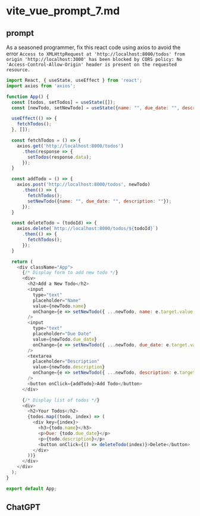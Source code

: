 # vite_vue_prompt_7.md

## prompt
As a seasoned programmer, fix this react code using axios to avoid the error `Access to XMLHttpRequest at 'http://localhost:8000/todos' from origin 'http://localhost:3000' has been blocked by CORS policy: No 'Access-Control-Allow-Origin' header is present on the requested resource.`


```js
import React, { useState, useEffect } from 'react';
import axios from 'axios';

function App() {
  const [todos, setTodos] = useState([]);
  const [newTodo, setNewTodo] = useState({name: "", due_date: "", description: ""});

  useEffect(() => {
    fetchTodos();
  }, []);

  const fetchTodos = () => {
    axios.get('http://localhost:8000/todos')
      .then(response => {
        setTodos(response.data);
      });
  }

  const addTodo = () => {
    axios.post('http://localhost:8000/todos', newTodo)
      .then(() => {
        fetchTodos();
        setNewTodo({name: "", due_date: "", description: ""});
      });
  }

  const deleteTodo = (todoId) => {
    axios.delete(`http://localhost:8000/todos/${todoId}`)
      .then(() => {
        fetchTodos();
      });
  }

  return (
    <div className="App">
      {/* Display form to add new todo */}
      <div>
        <h2>Add a New Todo</h2>
        <input
          type="text"
          placeholder="Name"
          value={newTodo.name}
          onChange={e => setNewTodo({ ...newTodo, name: e.target.value })}
        />
        <input
          type="text"
          placeholder="Due Date"
          value={newTodo.due_date}
          onChange={e => setNewTodo({ ...newTodo, due_date: e.target.value })}
        />
        <textarea
          placeholder="Description"
          value={newTodo.description}
          onChange={e => setNewTodo({ ...newTodo, description: e.target.value })}
        />
        <button onClick={addTodo}>Add Todo</button>
      </div>

      {/* Display list of todos */}
      <div>
        <h2>Your Todos</h2>
        {todos.map((todo, index) => (
          <div key={index}>
            <h3>{todo.name}</h3>
            <p>Due: {todo.due_date}</p>
            <p>{todo.description}</p>
            <button onClick={() => deleteTodo(index)}>Delete</button>
          </div>
        ))}
      </div>
    </div>
  );
}

export default App;

```

## ChatGPT



